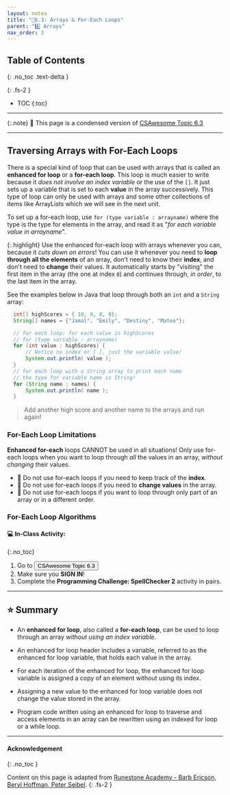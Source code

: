 ```yaml
---
layout: notes
title: "📓6.3: Arrays & For-Each Loops" 
parent: "6️⃣ Arrays"
nav_order: 3
---
```


## Table of Contents
{: .no_toc .text-delta }

{: .fs-2 }
- TOC
{:toc}

---

{:.note}
📖 This page is a condensed version of [CSAwesome Topic 6.3](https://runestone.academy/ns/books/published/csawesome/Unit6-Arrays/topic-6-3-arrays-with-foreach.html?mode=browsing) 

---

## Traversing Arrays with For-Each Loops

There is a special kind of loop that can be used with arrays that is called an **enhanced for loop** or a **for-each loop**. This loop is much easier to write because it _does not involve an index variable_ or the use of the `[]`. It just sets up a variable that is set to each **value** in the array successively. This type of loop can only be used with arrays and some other collections of items like ArrayLists which we will see in the next unit.

To set up a for-each loop, use `for (type variable : arrayname)` where the type is the type for elements in the array, and read it as "_for each variable value in arrayname_". 

{:.highlight}
Use the enhanced for-each loop with arrays whenever you can, because it _cuts down on errors_! You can use it whenever you need to **loop through all the elements** of an array, don't need to know their **index**, and don't need to **change** their values. It automatically starts by "visiting" the first item in the array (the one at index `0`) and continues through, _in order_, to the last item in the array. 

See the examples below in Java that loop through both an `int` and a `String` array:

```java
  int[] highScores = { 10, 9, 8, 8};
  String[] names = {"Jamal", "Emily", "Destiny", "Mateo"};

  // for each loop: for each value in highScores
  // for (type variable : arrayname)
  for (int value : highScores) {
      // Notice no index or [ ], just the variable value!
      System.out.println( value );
  }
  // for each loop with a String array to print each name
  // the type for variable name is String!
  for (String name : names) {
      System.out.println( name );
  }
```
> Add another high score and another name to the arrays and run again!

### For-Each Loop Limitations

**Enhanced for-each** loops CANNOT be used in all situations! Only use for-each loops when you want to loop through *all* the values in an array, _without changing_ their values.

<div class="warn" markdown="block">
  
- 🚫 Do not use for-each loops if you need to keep track of the **index**.
- 🚫 Do not use for-each loops if  you need to **change values** in the array.
- 🚫 Do not use for-each loops if you want to loop through only part of an array or in a different order.

</div>

### For-Each Loop Algorithms


#### 💻 In-Class Activity: 
{:.no_toc}


<div class="task" markdown="block">

1. Go to <a href="https://runestone.academy/ns/books/published/csawesome/Unit6-Arrays/topic-6-3-arrays-with-foreach.html?mode=browsing"><button type="button" name="button" class="btn">CSAwesome Topic 6.3</button></a> 
2. Make sure you **SIGN IN**!
3. Complete the **Programming Challenge: SpellChecker 2** activity in pairs.

</div>

---

## ⭐️ Summary

- An **enhanced for loop**, also called a **for-each loop**, can be used to loop through an array _without using an index variable_.

- An enhanced for loop header includes a variable, referred to as the enhanced for loop variable, that holds each value in the array.

- For each iteration of the enhanced for loop, the enhanced for loop variable is assigned a copy of an element without using its index.

- Assigning a new value to the enhanced for loop variable does not change the value stored in the array.

- Program code written using an enhanced for loop to traverse and access elements in an array can be rewritten using an indexed for loop or a while loop.

---

#### Acknowledgement
{: .no_toc }

Content on this page is adapted from [Runestone Academy - Barb Ericson, Beryl Hoffman, Peter Seibel](https://runestone.academy/ns/books/published/csawesome/index.html?mode=browsing).
{: .fs-2 }
